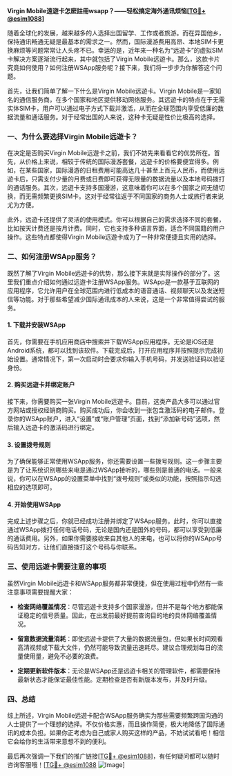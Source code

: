 **Virgin Mobile遠遊卡怎麽註冊wsapp？——轻松搞定海外通讯烦恼[[TG💪+ @esim1088](https://t.me/s/esim1088)]**

随着全球化的发展，越来越多的人选择出国留学、工作或者旅游。而在异国他乡，保持通讯畅通无疑是最基本的需求之一。然而，国际漫游费用高昂、本地SIM卡更换麻烦等问题常常让人头疼不已。幸运的是，近年来一种名为“远遊卡”的虚拟SIM卡解决方案逐渐流行起来，其中就包括了Virgin Mobile远遊卡。那么，这款卡片究竟如何使用？如何注册WSApp服务呢？接下来，我们将一步步为你解答这个问题。

首先，让我们简单了解一下什么是Virgin Mobile远遊卡。Virgin Mobile是一家知名的通信服务商，在多个国家和地区提供移动网络服务。其远遊卡的特点在于无需实体SIM卡，用户可以通过电子方式下载并激活，从而在全球范围内享受低廉的数据流量和通话服务。对于经常出国的人来说，这种卡无疑是性价比极高的选择。

### 一、为什么要选择Virgin Mobile远遊卡？

在决定是否购买Virgin Mobile远遊卡之前，我们不妨先来看看它的优势所在。首先，从价格上来说，相较于传统的国际漫游套餐，远遊卡的价格要便宜得多。例如，在某些国家，国际漫游的日租费用可能高达几十甚至上百元人民币，而使用远遊卡后，只需支付少量的月费或日费即可获得无限量的数据流量以及本地号码拨打的通话服务。其次，远遊卡支持多国漫游，这意味着你可以在多个国家之间无缝切换，而无需频繁更换SIM卡。这对于经常往返于不同国家的商务人士或旅行者来说尤为方便。

此外，远遊卡还提供了灵活的使用模式。你可以根据自己的需求选择不同的套餐，比如按天计费还是按月计费。同时，它也支持多种语言界面，适合不同国籍的用户操作。这些特点都使得Virgin Mobile远遊卡成为了一种非常便捷且实用的选择。

### 二、如何注册WSApp服务？

既然了解了Virgin Mobile远遊卡的优势，那么接下来就是实际操作的部分了。这里我们重点介绍如何通过远遊卡注册WSApp服务。WSApp是一款基于互联网的应用程序，它允许用户在全球范围内进行低成本的语音通话、视频聊天以及发送短信等功能。对于那些希望减少国际通讯成本的人来说，这是一个非常值得尝试的服务。

#### 1. 下载并安装WSApp

首先，你需要在手机应用商店中搜索并下载WSApp应用程序。无论是iOS还是Android系统，都可以找到该软件。下载完成后，打开应用程序并按照提示完成初始设置。通常情况下，第一次启动时会要求你输入手机号码，并发送验证码以验证身份。

#### 2. 购买远遊卡并绑定账户

接下来，你需要购买一张Virgin Mobile远遊卡。目前，这类产品大多可以通过官方网站或授权经销商购买。购买成功后，你会收到一张包含激活码的电子邮件。登录你的WSApp账户，进入“设置”或“账户管理”页面，找到“添加新号码”选项，然后输入远遊卡的激活码进行绑定。

#### 3. 设置拨号规则

为了确保能够正常使用WSApp服务，你还需要设置一些拨号规则。这一步骤主要是为了让系统识别哪些来电是通过WSApp接听的，哪些则是普通的电话。一般来说，你可以在WSApp的设置菜单中找到“拨号规则”或类似的功能，按照指示勾选相应的选项即可。

#### 4. 开始使用WSApp

完成上述步骤之后，你就已经成功注册并绑定了WSApp服务。此时，你可以直接通过WSApp拨打任何电话号码，无论是国内还是国外的号码，都可以享受到低廉的通话费用。另外，如果你需要接收来自其他人的来电，也可以将你的WSApp号码告知对方，让他们直接拨打这个号码与你联系。

### 三、使用远遊卡需要注意的事项

虽然Virgin Mobile远遊卡和WSApp服务都非常便捷，但在使用过程中仍然有一些注意事项需要提醒大家：

- **检查网络覆盖情况**：尽管远遊卡支持多个国家漫游，但并不是每个地方都能保证稳定的信号质量。因此，在出发前最好提前查询目的地的具体网络覆盖情况。
  
- **留意数据流量消耗**：即使远遊卡提供了大量的数据流量包，但如果长时间观看高清视频或下载大文件，仍然可能导致流量迅速耗尽。建议合理规划每日的流量使用量，避免不必要的浪费。

- **定期更新软件版本**：无论是WSApp还是远遊卡相关的管理软件，都需要保持最新状态才能保证最佳性能。定期检查是否有新版本发布，并及时升级。

### 四、总结

综上所述，Virgin Mobile远遊卡配合WSApp服务确实为那些需要频繁跨国沟通的人士提供了一个理想的选择。不仅价格实惠，而且操作简便，极大地降低了国际通讯的成本负担。如果你正考虑为自己或家人购买这样的产品，不妨试试看吧！相信它会给你的生活带来意想不到的便利。

最后再次强调一下我们的推广链接[[TG💪+ @esim1088](https://t.me/s/esim1088)]，有任何疑问都可以随时咨询客服哦！[[TG💪+ @esim1088](https://t.me/s/esim1088) ![Image](https://i.postimg.cc/4NQfJmqS/Snipaste-2025-05-13-00-14-12.png)]